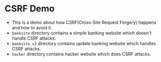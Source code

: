# CSRF Demo

- This is a demo about how CSRF(Cross-Site Request Forgery) happens and how to avoid it.
- `banksite` directory contains a simple banking website which doesn't handle CSRF attacks.
- `banksite_v2` directory contains update banking website which handles CSRF attacks.
- `hacker` directory contains hacker website which does CSRF attacks.
